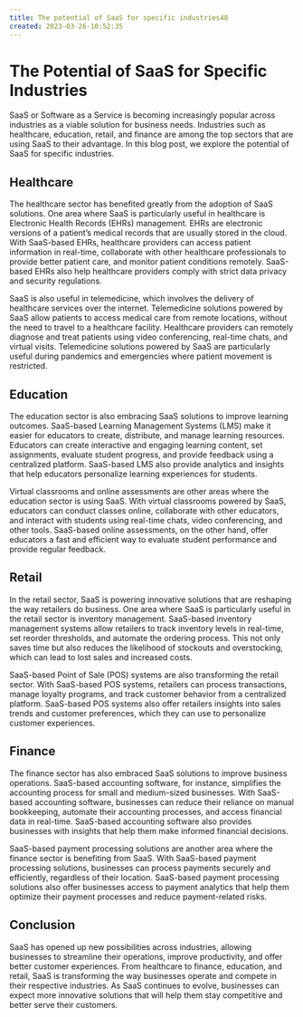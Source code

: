 ```yaml
---
title: The potential of SaaS for specific industries48
created: 2023-03-26-10:52:35
---
```


# The Potential of SaaS for Specific Industries

SaaS or Software as a Service is becoming increasingly popular across industries as a viable solution for business needs. Industries such as healthcare, education, retail, and finance are among the top sectors that are using SaaS to their advantage. In this blog post, we explore the potential of SaaS for specific industries.

## Healthcare

The healthcare sector has benefited greatly from the adoption of SaaS solutions. One area where SaaS is particularly useful in healthcare is Electronic Health Records (EHRs) management. EHRs are electronic versions of a patient’s medical records that are usually stored in the cloud. With SaaS-based EHRs, healthcare providers can access patient information in real-time, collaborate with other healthcare professionals to provide better patient care, and monitor patient conditions remotely. SaaS-based EHRs also help healthcare providers comply with strict data privacy and security regulations.

SaaS is also useful in telemedicine, which involves the delivery of healthcare services over the internet. Telemedicine solutions powered by SaaS allow patients to access medical care from remote locations, without the need to travel to a healthcare facility. Healthcare providers can remotely diagnose and treat patients using video conferencing, real-time chats, and virtual visits. Telemedicine solutions powered by SaaS are particularly useful during pandemics and emergencies where patient movement is restricted.

## Education

The education sector is also embracing SaaS solutions to improve learning outcomes. SaaS-based Learning Management Systems (LMS) make it easier for educators to create, distribute, and manage learning resources. Educators can create interactive and engaging learning content, set assignments, evaluate student progress, and provide feedback using a centralized platform. SaaS-based LMS also provide analytics and insights that help educators personalize learning experiences for students.

Virtual classrooms and online assessments are other areas where the education sector is using SaaS. With virtual classrooms powered by SaaS, educators can conduct classes online, collaborate with other educators, and interact with students using real-time chats, video conferencing, and other tools. SaaS-based online assessments, on the other hand, offer educators a fast and efficient way to evaluate student performance and provide regular feedback.

## Retail

In the retail sector, SaaS is powering innovative solutions that are reshaping the way retailers do business. One area where SaaS is particularly useful in the retail sector is inventory management. SaaS-based inventory management systems allow retailers to track inventory levels in real-time, set reorder thresholds, and automate the ordering process. This not only saves time but also reduces the likelihood of stockouts and overstocking, which can lead to lost sales and increased costs.

SaaS-based Point of Sale (POS) systems are also transforming the retail sector. With SaaS-based POS systems, retailers can process transactions, manage loyalty programs, and track customer behavior from a centralized platform. SaaS-based POS systems also offer retailers insights into sales trends and customer preferences, which they can use to personalize customer experiences.

## Finance

The finance sector has also embraced SaaS solutions to improve business operations. SaaS-based accounting software, for instance, simplifies the accounting process for small and medium-sized businesses. With SaaS-based accounting software, businesses can reduce their reliance on manual bookkeeping, automate their accounting processes, and access financial data in real-time. SaaS-based accounting software also provides businesses with insights that help them make informed financial decisions.

SaaS-based payment processing solutions are another area where the finance sector is benefiting from SaaS. With SaaS-based payment processing solutions, businesses can process payments securely and efficiently, regardless of their location. SaaS-based payment processing solutions also offer businesses access to payment analytics that help them optimize their payment processes and reduce payment-related risks.

## Conclusion

SaaS has opened up new possibilities across industries, allowing businesses to streamline their operations, improve productivity, and offer better customer experiences. From healthcare to finance, education, and retail, SaaS is transforming the way businesses operate and compete in their respective industries. As SaaS continues to evolve, businesses can expect more innovative solutions that will help them stay competitive and better serve their customers.
